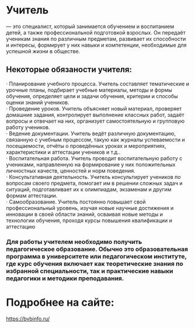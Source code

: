 # Учитель
 — это специалист, который занимается обучением и воспитанием детей, а также профессиональной подготовкой взрослых. Он передаёт ученикам знания по различным предметам, развивает их способности и интересы, формирует у них навыки и компетенции, необходимые для успешной жизни в обществе. 

## Некоторые обязаности учителя:

·       Планирование учебного процесса. Учитель составляет тематические и урочные планы, подбирает учебные материалы, методы и формы обучения, определяет цели и задачи обучения, критерии и способы оценки знаний учеников.    
·       Проведение уроков. Учитель объясняет новый материал, проверяет домашние задания, контролирует выполнение классных работ, задаёт вопросы и отвечает на них, организует самостоятельную и групповую работу учеников.  
·       Ведение документации. Учитель ведёт различную документацию, связанную с учебным процессом, такую как журналы успеваемости и посещаемости, отчёты о проведённых уроках и мероприятиях, характеристики и аттестации учеников и т.д..  
·       Воспитательная работа. Учитель проводит воспитательную работу с учениками, направленную на формирование у них положительных личностных качеств, ценностей и норм поведения.  
·       Консультативная деятельность. Учитель консультирует учеников по вопросам своего предмета, помогает им в решении сложных задач и ситуаций, подготавливает их к олимпиадам, экзаменам и другим формам аттестации.  
·       Самообразование. Учитель постоянно повышает свой профессиональный уровень, изучая новые научные достижения и инновации в своей области знаний, осваивая новые методы и технологии обучения, проходя курсы повышения квалификации и аттестацию  

### Для работы учителем необходимо получить педагогическое образование. Обычно это образовательная программа в университете или педагогическом институте, где курс обучения включает как теоретические знания по избранной специальности, так и практические навыки педагогики и методики преподавания.
# Подробнее на сайте:  
<https://bvbinfo.ru/>
